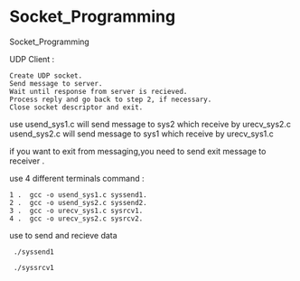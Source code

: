 # Socket_Programming
Socket_Programming 

UDP Client :


    Create UDP socket.
    Send message to server.
    Wait until response from server is recieved.
    Process reply and go back to step 2, if necessary.
    Close socket descriptor and exit.
    
    
use
usend_sys1.c   will send message to sys2 which receive by urecv_sys2.c
usend_sys2.c   will send message to sys1 which receive by urecv_sys1.c


if you want to exit from messaging,you need to send exit message to receiver .

use 4 different terminals
command :


    1 .  gcc -o usend_sys1.c syssend1.
    2 .  gcc -o usend_sys2.c syssend2.
    3 .  gcc -o urecv_sys1.c sysrcv1.
    4 .  gcc -o urecv_sys2.c sysrcv2.
    

use to send and recieve data

     ./syssend1

     ./syssrcv1
